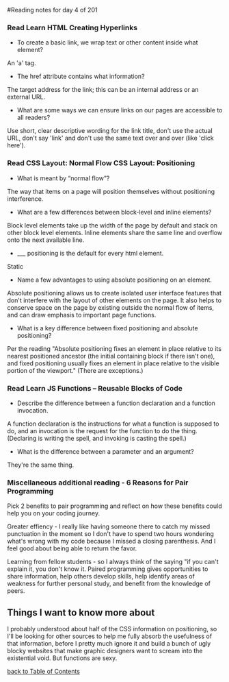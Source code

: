 #Reading notes for day 4 of 201

### Read Learn HTML Creating Hyperlinks

- To create a basic link, we wrap text or other content inside what element?

An 'a' tag.

- The href attribute contains what information?

The target address for the link; this can be an internal address or an external URL.

- What are some ways we can ensure links on our pages are accessible to all readers?

Use short, clear descriptive wording for the link title, don't use the actual URL, don't say 'link' and don't use the same text over and over (like 'click here').


### Read CSS Layout: Normal Flow CSS Layout: Positioning

- What is meant by “normal flow”?

The way that items on a page will position themselves without positioning interference.

- What are a few differences between block-level and inline elements?

Block level elements take up the width of the page by default and stack on other block level elements. Inline elements share the same line and overflow onto the next available line.

- ___ positioning is the default for every html element.

Static

- Name a few advantages to using absolute positioning on an element.

Absolute positioning allows us to create isolated user interface features that don't interfere with the layout of other elements on the page. It also helps to conserve space on the page by existing outside the normal flow of items, and can draw emphasis to important page functions.

- What is a key difference between fixed positioning and absolute positioning?

Per the reading "Absolute positioning fixes an element in place relative to its nearest positioned ancestor (the initial containing block if there isn't one),  and fixed positioning usually fixes an element in place relative to the visible portion of the viewport." (There are exceptions.)

### Read Learn JS Functions – Reusable Blocks of Code

- Describe the difference between a function declaration and a function invocation.

A function declaration is the instructions for what a function is supposed to do, and an invocation is the request for the function to do the thing. (Declaring is writing the spell, and invoking is casting the spell.)

- What is the difference between a parameter and an argument?

They're the same thing.


### Miscellaneous additional reading - 6 Reasons for Pair Programming

Pick 2 benefits to pair programming and reflect on how these benefits could help you on your coding journey.

Greater effiency - I really like having someone there to catch my missed punctuation in the moment so I don't have to spend two hours wondering what's wrong with my code because I missed a closing parenthesis. And I feel good about being able to return the favor.

Learning from fellow students - so I always think of the saying "if you can't explain it, you don't know it. Paired programming gives opportunities to share information, help others develop skills, help identify areas of weakness for further personal study, and benefit from the knowledge of peers.



## Things I want to know more about

I probably understood about half of the CSS information on positioning, so I'll be looking for other sources to help me fully absorb the usefulness of that information, before I pretty much ignore it and build a bunch of ugly blocky websites that make graphic designers want to scream into the existential void. But functions are sexy. 

[back to Table of Contents](./README.md)